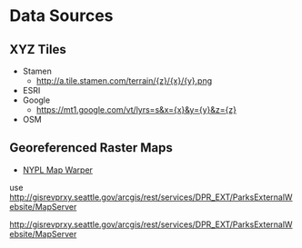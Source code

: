 # Data Sources

## XYZ Tiles

- Stamen
  - http://a.tile.stamen.com/terrain/{z}/{x}/{y}.png
- ESRI
- Google
  - https://mt1.google.com/vt/lyrs=s&x={x}&y={y}&z={z}
- OSM


## Georeferenced Raster Maps

- [NYPL Map Warper](http://maps.nypl.org/warper/)

use http://gisrevprxy.seattle.gov/arcgis/rest/services/DPR_EXT/ParksExternalWebsite/MapServer

http://gisrevprxy.seattle.gov/arcgis/rest/services/DPR_EXT/ParksExternalWebsite/MapServer
